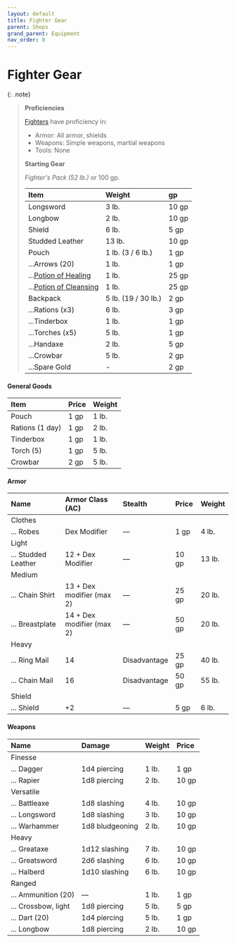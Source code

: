 ```yaml
---
layout: default
title: Fighter Gear
parent: Shops
grand_parent: Equipment
nav_order: 0
---
```


# Fighter Gear

{: .note}
> **Proficiencies**
>
> [Fighters](../../../character_creation/class/fighter) have proficiency in:
>
> * Armor: All armor, shields
> * Weapons: Simple weapons, martial weapons
> * Tools: None
>
> **Starting Gear**
> 
> _Fighter's Pack (52 lb.)_ or 100 gp.
> 
> | Item                                           | Weight              | gp    |
> | :--------------------------------------------- | :------------------ | :---- |
> | Longsword                                      | 3 lb.               | 10 gp |
> | Longbow                                        | 2 lb.               | 10 gp |
> | Shield                                         | 6 lb.               | 5 gp  |
> | Studded Leather                                | 13 lb.              | 10 gp |
> | Pouch                                          | 1 lb. (3 / 6 lb.)   | 1 gp  |
> | ...Arrows (20)                                 | 1 lb.               | 1 gp  |
> | ...[Potion of Healing](../../../character_creation/equipment/alchemics)   | 1 lb.               | 25 gp |
> | ...[Potion of Cleansing](../../../character_creation/equipment/alchemics) | 1 lb.               | 25 gp |
> | Backpack                                       | 5 lb. (19 / 30 lb.) | 2 gp  |
> | ...Rations (x3)                                | 6 lb.               | 3 gp  |
> | ...Tinderbox                                   | 1 lb.               | 1 gp  |
> | ...Torches (x5)                                | 5 lb.               | 1 gp  |
> | ...Handaxe                                     | 2 lb.               | 5 gp  |
> | ...Crowbar                                     | 5 lb.               | 2 gp  |
> | ...Spare Gold                                  | -                   | 2 gp  |

#### General Goods

| Item            | Price | Weight |
| :-------------- | :---- | :----- |
| Pouch           | 1 gp  | 1 lb.  |
| Rations (1 day) | 1 gp  | 2 lb.  |
| Tinderbox       | 1 gp  | 1 lb.  |
| Torch (5)       | 1 gp  | 5 lb.  |
| Crowbar         | 2 gp  | 5 lb.  |

#### Armor

| Name                | Armor Class (AC)          | Stealth      | Price | Weight |
| :------------------ | :------------------------ | :----------- | :---- | :----- |
| Clothes             |                           |              |       |        |
| ... Robes           | Dex Modifier              | —            | 1 gp  | 4 lb.  |
| Light               |                           |              |       |        |
| ... Studded Leather | 12 + Dex Modifier         | —            | 10 gp | 13 lb. |
| Medium              |                           |              |       |        |
| ... Chain Shirt     | 13 + Dex modifier (max 2) | —            | 25 gp | 20 lb. |
| ... Breastplate     | 14 + Dex modifier (max 2) | —            | 50 gp | 20 lb. |
| Heavy               |                           |              |       |        |
| ... Ring Mail       | 14                        | Disadvantage | 25 gp | 40 lb. |
| ... Chain Mail      | 16                        | Disadvantage | 50 gp | 55 lb. |
| Shield              |                           |              |       |        |
| ... Shield          | +2                        | —            | 5 gp  | 6 lb.  |


#### Weapons

| Name                | Damage          | Weight | Price |
| :------------------ | :-------------- | :----- | :---- |
| Finesse             |                 |        |       |
| ... Dagger          | 1d4 piercing    | 1 lb.  | 1 gp  |
| ... Rapier          | 1d8 piercing    | 2 lb.  | 10 gp |
| Versatile           |                 |        |       |
| ... Battleaxe       | 1d8 slashing    | 4 lb.  | 10 gp |
| ... Longsword       | 1d8 slashing    | 3 lb.  | 10 gp |
| ... Warhammer       | 1d8 bludgeoning | 2 lb.  | 10 gp |
| Heavy               |                 |        |       |
| ... Greataxe        | 1d12 slashing   | 7 lb.  | 10 gp |
| ... Greatsword      | 2d6 slashing    | 6 lb.  | 10 gp |
| ... Halberd         | 1d10 slashing   | 6 lb.  | 10 gp |
| Ranged              |                 |        |       |
| ... Ammunition (20) | —               | 1 lb.  | 1 gp  |
| ... Crossbow, light | 1d8 piercing    | 5 lb.  | 5 gp  |
| ... Dart (20)       | 1d4 piercing    | 5 lb.  | 1 gp  |
| ... Longbow         | 1d8 piercing    | 2 lb.  | 10 gp |

